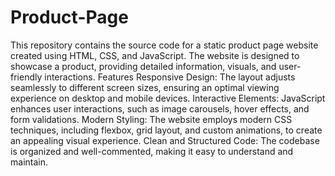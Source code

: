# Product-Page
This repository contains the source code for a static product page website created using HTML, CSS, and JavaScript. The website is designed to showcase a product, providing detailed information, visuals, and user-friendly interactions.
Features
Responsive Design: The layout adjusts seamlessly to different screen sizes, ensuring an optimal viewing experience on desktop and mobile devices.
Interactive Elements: JavaScript enhances user interactions, such as image carousels, hover effects, and form validations.
Modern Styling: The website employs modern CSS techniques, including flexbox, grid layout, and custom animations, to create an appealing visual experience.
Clean and Structured Code: The codebase is organized and well-commented, making it easy to understand and maintain.


